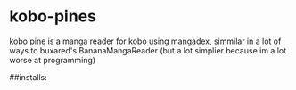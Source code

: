 # kobo-pines
kobo pine is a manga reader for kobo using mangadex, simmilar in a lot of ways to buxared's BananaMangaReader (but a lot simplier because im a lot worse at programming)

##installs:
